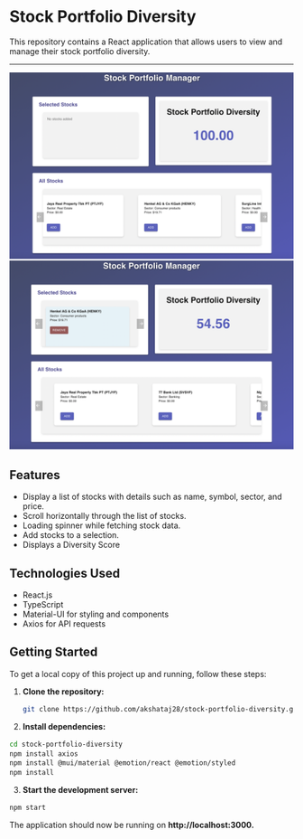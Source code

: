 # Stock Portfolio Diversity

This repository contains a React application that allows users to view and manage their stock portfolio diversity.


---

![Stock Portfolio Image](https://github.com/akshataj28/stock-portfolio-diversity/blob/547aef29096ec6a0ed87d44929f5d1e66d0171f9/image1.png)
![Stock Portfolio Image](https://github.com/akshataj28/stock-portfolio-diversity/blob/547aef29096ec6a0ed87d44929f5d1e66d0171f9/image2.png)

## Features

- Display a list of stocks with details such as name, symbol, sector, and price.
- Scroll horizontally through the list of stocks.
- Loading spinner while fetching stock data.
- Add stocks to a selection.
- Displays a Diversity Score

## Technologies Used

- React.js
- TypeScript
- Material-UI for styling and components
- Axios for API requests

## Getting Started

To get a local copy of this project up and running, follow these steps:

1. **Clone the repository:**

   ```bash
   git clone https://github.com/akshataj28/stock-portfolio-diversity.git

2. **Install dependencies:**
 ```bash
cd stock-portfolio-diversity
npm install axios
npm install @mui/material @emotion/react @emotion/styled
npm install
```
3. **Start the development server:**
 ```bash
npm start
```
The application should now be running on **http://localhost:3000.**

